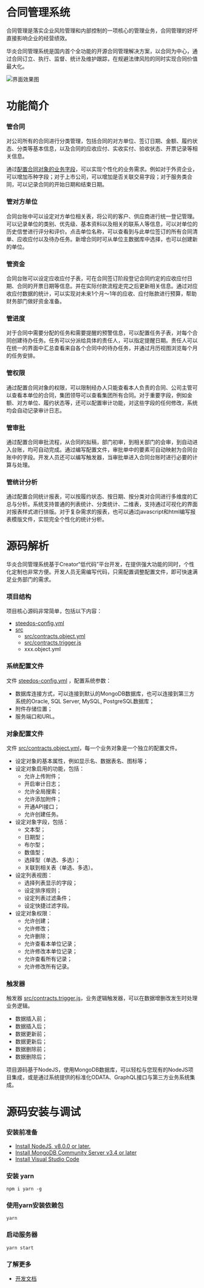# 合同管理系统

合同管理是落实企业风险管理和内部控制的一项核心的管理业务，合同管理的好坏直接影响企业的经营绩效。

华炎合同管理系统是国内首个全功能的开源合同管理解决方案，以合同为中心，通过合同订立、执行、监督、统计及维护跟踪，在规避法律风险的同时实现合同价值最大化。

![界面效果图](https://steedos.github.com/docs/assets/mac_ipad_iphone_home.png)

# 功能简介

### 管合同

对公司所有的合同进行分类管理，包括合同的对方单位、签订日期、金额、履约状态、分类等基本信息，以及合同的应收应付、实收实付、验收状态、开票记录等相关信息。

通过[配置合同对象的业务字段](src/)，可以实现个性化的业务需求。例如对于外资企业，可以增加币种字段；对于上市公司，可以增加是否关联交易字段；对于服务类合同，可以记录合同的开始日期和结束日期。

### 管对方单位

合同台账中可以设定对方单位相关表，将公司的客户、供应商进行统一登记管理。可以记录单位的类别、优先级、基本资料以及相关的联系人等信息，可以对单位的历史信誉进行评分和评价。点击单位名称，可以查看到与此单位签订的所有合同清单、应收应付以及待办任务。新增合同时可从单位主数据库中选择，也可以创建新的单位。

### 管资金

合同台账可以设定应收应付子表，可在合同签订阶段登记合同约定的应收应付日期、合同的开票日期等信息。并在实际付款流程走完之后更新相关信息。通过对应收应付数据的统计，可以实现对未来1个月～1年的应收、应付账款进行预算，帮助财务部门做好资金准备。

### 管进度

对于合同中需要分配的任务和需要提醒的预警信息，可以配置任务子表，对每个合同创建待办任务。任务可以分派给具体的责任人，可以指定提醒日期。责任人可以在统一的界面中汇总查看来自各个合同中的待办任务，并通过月历视图浏览每个月的任务安排。

### 管权限

通过配置合同对象的权限，可以限制经办人只能查看本人负责的合同、公司主管可以查看本单位的合同，集团领导可以查看集团所有合同。对于重要字段，例如金额、对方单位、履约状态等，还可以配置审计功能，对这些字段的任何修改，系统均会自动记录审计日志。

### 管审批

通过配置合同审批流程，从合同的拟稿，部门初审，到相关部门的会审，到自动进入台账，均可自动完成。通过编写配置文件，审批单中的要素可自动映射为合同台账中的字段。开发人员还可以编写触发器，当审批单进入合同台账时进行必要的计算与处理。

### 管统计分析

通过配置合同统计报表，可以按履约状态、按日期、按分类对合同进行多维度的汇总与分析。系统支持普通的列表统计、分类统计、二维表，支持通过可视化的界面对报表样式进行排版。对于复杂需求的报表，也可以通过javascript和html编写报表模版文件，实现完全个性化的统计分析。

# 源码解析

华炎合同管理系统基于Creator“低代码”平台开发，在提供强大功能的同时，个性化定制也非常方便。开发人员无需编写代码，只需配置调整配置文件，即可快速满足业务部门的需求。

### 项目结构

项目核心源码非常简单，包括以下内容：
- [steedos-config.yml](steedos-config.yml)
- [src](src)
  - [src/contracts.object.yml](src/contracts.object.yml)
  - [src/contracts.trigger.js](src/contracts.trigger.js)
  - xxx.object.yml

### 系统配置文件 
文件 [steedos-config.yml](steedos-config.yml) ，配置系统参数：
- 数据库连接方式，可以连接到默认的MongoDB数据库，也可以连接到第三方系统的Oracle, SQL Server, MySQL, PostgreSQL数据库；
- 附件存储位置；
- 服务端口和URL。

### 对象配置文件 
文件 [src/contracts.object.yml](src/contracts.object.yml)，每一个业务对象是一个独立的配置文件。
- 设定对象的基本属性，例如显示名、数据表名、图标等；
- 设定对象启用的功能，包括：
  - 允许上传附件；
  - 开启审计日志；
  - 允许全局搜索；
  - 允许添加附件；
  - 开通API接口；
  - 允许创建任务。
- 设定对象字段，包括：
  - 文本型；
  - 日期型；
  - 布尔型；
  - 数值型；
  - 选择型（单选、多选）；
  - 关联到相关表（单选、多选）。
- 设定列表视图：
  - 选择列表显示的字段；
  - 设定排序规则；
  - 设定列表过滤条件；
  - 设定快捷过滤字段。
- 设定对象权限：
  - 允许创建；
  - 允许修改；
  - 允许删除；
  - 允许查看本单位记录；
  - 允许修改本单位记录；
  - 允许查看所有记录；
  - 允许修改所有记录。
 
### 触发器
触发器 [src/contracts.trigger.js](src/contracts.trigger.js)，业务逻辑触发器，可以在数据增删改发生时处理业务逻辑。
- 数据插入前；
- 数据插入后；
- 数据更新前；
- 数据更新后；
- 数据删除前；
- 数据删除后；

项目源码基于NodeJS，使用MongoDB数据库，可以轻松与您现有的NodeJS项目集成，或是通过系统提供的标准化ODATA、GraphQL接口与第三方业务系统集成。

# 源码安装与调试

### 安装前准备
- [Install NodeJS, v8.0.0 or later.](https://nodejs.org/en/)
- [Install MongoDB Community Server v3.4 or later](https://www.mongodb.com/download-center/community)
- [Install Visual Studio Code](https://code.visualstudio.com/)

### 安装 yarn
```
npm i yarn -g
```

### 使用yarn安装依赖包
```
yarn
```

### 启动服务器
```
yarn start
```

### 了解更多
- [开发文档](https://steedos.github.io)
